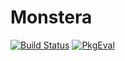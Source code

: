 # Monstera

[![Build Status](https://github.com/eascarrunz/Monstera.jl/actions/workflows/CI.yml/badge.svg?branch=main)](https://github.com/eascarrunz/Monstera.jl/actions/workflows/CI.yml?query=branch%3Amain)
[![PkgEval](https://JuliaCI.github.io/NanosoldierReports/pkgeval_badges/M/Monstera.svg)](https://JuliaCI.github.io/NanosoldierReports/pkgeval_badges/M/Monstera.html)
